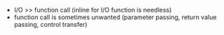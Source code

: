 * I/O >> function call (inline for I/O function is needless)
* function call is sometimes unwanted (parameter passing, return value passing, control transfer)
